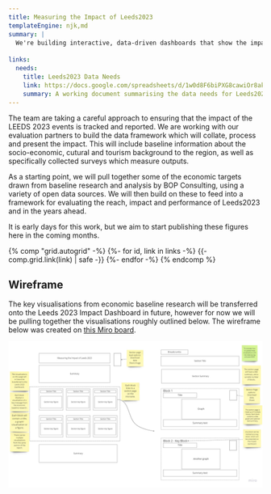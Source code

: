 ```yaml
---
title: Measuring the Impact of Leeds2023
templateEngine: njk,md
summary: |
  We're building interactive, data-driven dashboards that show the impact of LEEDS 2023.

links:
  needs:
    title: Leeds2023 Data Needs
    link: https://docs.google.com/spreadsheets/d/1w0d8F6biPXG8cawiOr8akKDlrx9_eUZfLSQCcPLwtrg/edit#gid=0
    summary: A working document summarising the data needs for Leeds2023.
---
```


The team are taking a careful approach to ensuring that the impact of the LEEDS 2023 events is tracked and reported.
We are working with our evaluation partners to build the data framework which will collate, process and present the
impact. This will include baseline information about the socio-economic, cutural and tourism background to the region, as well as
specifically collected surveys which measure outputs.

As a starting point, we will pull together some of the economic targets drawn from baseline research and
analysis by BOP Consulting, using a variety of open data sources. We will then build on these to feed into
a framework for evaluating the reach, impact and performance of Leeds2023 and in the years ahead.

It is early days for this work, but we aim to start publishing these figures here in the coming months. 

{% comp "grid.autogrid" -%}
  {%- for id, link in links -%}
    {{- comp.grid.link(link) | safe -}}
  {%- endfor -%}
{% endcomp %}

## Wireframe

The key visualisations from economic baseline research will be transferred onto the Leeds 2023 Impact Dashboard in future, however for now we will be pulling together the visualisations roughly outlined below. The wireframe below was created on [this Miro board](https://miro.com/app/board/uXjVOWlUNu8=/?share_link_id=501874732910). 

![Wireframe of the structure of the Economic Baseline Report](/assets/images/Economic%20Baseline%20Report.png "Wireframe for the Economic Baseline Report")
